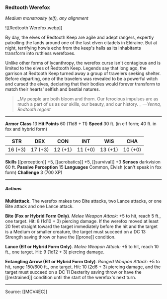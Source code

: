 ### Redtooth Werefox
_Medium monstrosity (elf), any alignment_

![[Redtooth Werefox.webp]]

By day, the elves of Redtooth Keep are agile and adept rangers, expertly patrolling the lands around one of the last elven citadels in Eldraine. But at night, terrifying howls echo from the keep's halls as its inhabitants transform into ruthless werefoxes.

Unlike other forms of lycanthropy, the werefox curse isn't contagious and is limited to the elves of Redtooth Keep. Legends say that long ago, the garrison at Redtooth Keep turned away a group of travelers seeking shelter. Before departing, one of the travelers was revealed to be a powerful witch and cursed the elves, declaring that their bodies would forever transform to match their hearts' selfish and bestial natures.

> _My people are both bloom and thorn. Our ferocious impulses are as much a part of us as our skills, our beauty, and our history.
_
> _—Yenna, Redtooth regent_




---

**Armor Class** 13
**Hit Points** 60 (11d8 + 11)
**Speed** 30 ft. (in elf form; 40 ft. in fox and hybrid form)

| STR     | DEX     | CON     | INT     | WIS     | CHA     |
|---------|---------|---------|---------|---------|---------|
| 16 (+3) | 17 (+3) | 12 (+1) | 11 (+0) | 13 (+1) | 10 (+0) |

**Skills** [[perception]] +5, [[acrobatics]] +5, [[survival]] +3
**Senses** darkvision 60 ft.
**Passive Perception** 15
**Languages** Common, Elvish (can't speak in fox form)
**Challenge** 3 (700 XP)

---

##### Actions
**Multiattack**. The werefox makes two Bite attacks, two Lance attacks, or one Bite attack and one Lance attack.

**Bite (Fox or Hybrid Form Only)**. _Melee Weapon Attack:_ +5 to hit, reach 5 ft., one target. Hit: 8 (1d10 + 3) piercing damage. If the werefox moved at least 20 feet straight toward the target immediately before the hit and the target is a Medium or smaller creature, the target must succeed on a DC 13 Strength saving throw or have the [[prone]] condition.

**Lance (Elf or Hybrid Form Only)**. _Melee Weapon Attack:_ +5 to hit, reach 10 ft., one target. Hit: 9 (1d12 + 3) piercing damage.

**Entangling Arrow (Elf or Hybrid Form Only)**. _Ranged Weapon Attack:_ +5 to hit, range 150/600 ft., one target. Hit: 10 (2d6 + 3) piercing damage, and the target must succeed on a DC 11 Dexterity saving throw or have the [[restrained]] condition until the start of the werefox's next turn.


---

Source: [[MCV4EC]]